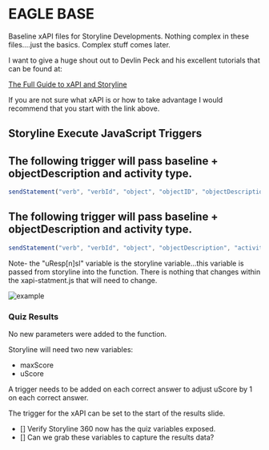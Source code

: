 # EAGLE BASE

Baseline xAPI files for Storyline Developments. Nothing complex in these files....just the basics.  Complex stuff comes later.

I want to give a huge shout out to Devlin Peck and his excellent tutorials that can be found at:

[The Full Guide to xAPI and Storyline](https://www.devlinpeck.com/tutorials/full-guide-xapi-storyline)

If you are not sure what xAPI is or how to take advantage I would recommend that you start with the link above.

## Storyline Execute JavaScript Triggers

The following trigger will pass baseline + objectDescription and activity type.
- 
```javascript
sendStatement("verb", "verbId", "object", "objectID", "objectDescription", "activityType");
```

The following trigger will pass baseline + objectDescription and activity type.
- 
```javascript
sendStatement("verb", "verbId", "object", "objectDescription", "activity Type", "uResp[n]sl");
```
Note- the "uResp[n]sl" variable is the storyline variable...this variable is passed from storyline into the function.  There is nothing that changes within the xapi-statment.js that will need to change.

![example](https://uploads-ssl.webflow.com/5e9f730af9a5b1a2d63da01e/5eab496ab4f82597e088d3e6_ss2-resized.png)

### Quiz Results

No new parameters were added to the function.

Storyline will need two new variables:

* maxScore
* uScore

A trigger needs to be added on each correct answer to adjust uScore by 1 on each correct answer.

The trigger for the xAPI can be set to the start of the results slide.

- [] Verify Storyline 360 now has the quiz variables exposed.
- [] Can we grab these variables to capture the results data?